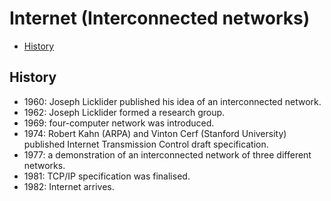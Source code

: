 # Internet (Interconnected networks)
- [History](#history-of-internet)
## History
- 1960: Joseph Licklider published his idea of an interconnected network.
- 1962: Joseph Licklider formed a research group.
- 1969: four-computer network was introduced.
- 1974: Robert Kahn (ARPA) and Vinton Cerf (Stanford University) published Internet Transmission Control draft
  specification.
- 1977: a demonstration of an interconnected network of three different networks.
- 1981: TCP/IP specification was finalised.
- 1982: Internet arrives.